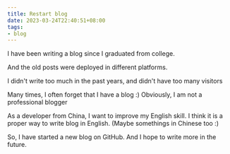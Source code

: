 ```yaml
---
title: Restart blog
date: 2023-03-24T22:40:51+08:00
tags:
- blog
---
```


I have been writing a blog since I graduated from college. 

And the old posts were deployed in different platforms.  

I didn't write too much in the past years, and didn't have too many visitors  

Many times, I often forget that I have a blog :) Obviously, I am not a professional blogger 

As a developer from China, I want to improve my English skill. I think it is a proper way to write blog in English. (Maybe somethings in Chinese too :)

So, I have started a new blog on GitHub. And I hope to write more in the future.